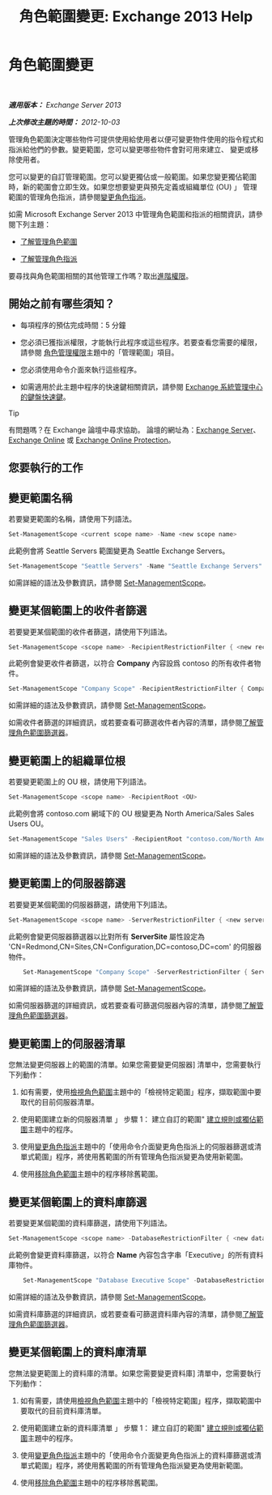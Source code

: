 ﻿---
title: '角色範圍變更: Exchange 2013 Help'
TOCTitle: 角色範圍變更
ms:assetid: 9180e1e0-c352-4ccd-8da6-885a2e309867
ms:mtpsurl: https://technet.microsoft.com/zh-tw/library/Dd298145(v=EXCHG.150)
ms:contentKeyID: 50473741
ms.date: 05/21/2018
mtps_version: v=EXCHG.150
ms.translationtype: MT
---

# 角色範圍變更

 

_**適用版本：** Exchange Server 2013_

_**上次修改主題的時間：** 2012-10-03_

管理角色範圍決定哪些物件可提供使用給使用者以便可變更物件使用的指令程式和指派給他們的參數。變更範圍，您可以變更哪些物件會對可用來建立、 變更或移除使用者。

您可以變更的自訂管理範圍。您可以變更獨佔或一般範圍。如果您變更獨佔範圍時，新的範圍會立即生效。如果您想要變更與預先定義或組織單位 (OU) 」 管理範圍的管理角色指派，請參閱[變更角色指派](change-a-role-assignment-exchange-2013-help.md)。

如需 Microsoft Exchange Server 2013 中管理角色範圍和指派的相關資訊，請參閱下列主題：

  - [了解管理角色範圍](understanding-management-role-scopes-exchange-2013-help.md)

  - [了解管理角色指派](understanding-management-role-assignments-exchange-2013-help.md)

要尋找與角色範圍相關的其他管理工作嗎？取出[進階權限](advanced-permissions-exchange-2013-help.md)。

## 開始之前有哪些須知？

  - 每項程序的預估完成時間：5 分鐘

  - 您必須已獲指派權限，才能執行此程序或這些程序。若要查看您需要的權限，請參閱 [角色管理權限](role-management-permissions-exchange-2013-help.md)主題中的「管理範圍」項目。

  - 您必須使用命令介面來執行這些程序。

  - 如需適用於此主題中程序的快速鍵相關資訊，請參閱 [Exchange 系統管理中心的鍵盤快速鍵](keyboard-shortcuts-in-the-exchange-admin-center-exchange-online-protection-help.md)。


> [!TIP]  
> 有問題嗎？在 Exchange 論壇中尋求協助。 論壇的網址為：<a href="https://go.microsoft.com/fwlink/p/?linkid=60612">Exchange Server</a>、 <a href="https://go.microsoft.com/fwlink/p/?linkid=267542">Exchange Online</a> 或 <a href="https://go.microsoft.com/fwlink/p/?linkid=285351">Exchange Online Protection</a>。




## 您要執行的工作

## 變更範圍名稱

若要變更範圍的名稱，請使用下列語法。

```powershell
Set-ManagementScope <current scope name> -Name <new scope name>
```

此範例會將 Seattle Servers 範圍變更為 Seattle Exchange Servers。

```powershell
Set-ManagementScope "Seattle Servers" -Name "Seattle Exchange Servers"
```

如需詳細的語法及參數資訊，請參閱 [Set-ManagementScope](https://technet.microsoft.com/zh-tw/library/dd297996\(v=exchg.150\))。

## 變更某個範圍上的收件者篩選

若要變更某個範圍的收件者篩選，請使用下列語法。

```powershell
Set-ManagementScope <scope name> -RecipientRestrictionFilter { <new recipient filter> }
```

此範例會變更收件者篩選，以符合 **Company** 內容設爲 contoso 的所有收件者物件。

```powershell
Set-ManagementScope "Company Scope" -RecipientRestrictionFilter { Company -eq 'contoso' }
```

如需詳細的語法及參數資訊，請參閱 [Set-ManagementScope](https://technet.microsoft.com/zh-tw/library/dd297996\(v=exchg.150\))。

如需收件者篩選的詳細資訊，或若要查看可篩選收件者內容的清單，請參閱[了解管理角色範圍篩選器](understanding-management-role-scope-filters-exchange-2013-help.md)。

## 變更範圍上的組織單位根

若要變更範圍上的 OU 根，請使用下列語法。

```powershell
Set-ManagementScope <scope name> -RecipientRoot <OU>
```

此範例會將 contoso.com 網域下的 OU 根變更為 North America/Sales Sales Users OU。

```powershell
Set-ManagementScope "Sales Users" -RecipientRoot "contoso.com/North America/Sales"
```

如需詳細的語法及參數資訊，請參閱 [Set-ManagementScope](https://technet.microsoft.com/zh-tw/library/dd297996\(v=exchg.150\))。

## 變更範圍上的伺服器篩選

若要變更某個範圍的伺服器篩選，請使用下列語法。

```powershell
Set-ManagementScope <scope name> -ServerRestrictionFilter { <new server filter> }
```

此範例會變更伺服器篩選器以比對所有 **ServerSite** 屬性設定為 'CN=Redmond,CN=Sites,CN=Configuration,DC=contoso,DC=com' 的伺服器物件。

```powershell
    Set-ManagementScope "Company Scope" -ServerRestrictionFilter { ServerSite -eq 'CN=Redmond,CN=Sites,CN=Configuration,DC=contoso,DC=com' }
```

如需詳細的語法及參數資訊，請參閱 [Set-ManagementScope](https://technet.microsoft.com/zh-tw/library/dd297996\(v=exchg.150\))。

如需伺服器篩選的詳細資訊，或若要查看可篩選伺服器內容的清單，請參閱[了解管理角色範圍篩選器](understanding-management-role-scope-filters-exchange-2013-help.md)。

## 變更範圍上的伺服器清單

您無法變更伺服器上的範圍的清單。如果您需要變更伺服器\] 清單中，您需要執行下列動作：

1.  如有需要，使用[檢視角色範圍](view-role-scopes-exchange-2013-help.md)主題中的「檢視特定範圍」程序，擷取範圍中要取代的目前伺服器清單。

2.  使用範圍建立新的伺服器清單 」 步驟 1： 建立自訂的範圍" [建立規則或獨佔範圍](create-a-regular-or-exclusive-scope-exchange-2013-help.md)主題中的程序。

3.  使用[變更角色指派](change-a-role-assignment-exchange-2013-help.md)主題中的「使用命令介面變更角色指派上的伺服器篩選或清單式範圍」程序，將使用舊範圍的所有管理角色指派變更為使用新範圍。

4.  使用[移除角色範圍](remove-a-role-scope-exchange-2013-help.md)主題中的程序移除舊範圍。

## 變更某個範圍上的資料庫篩選

若要變更某個範圍的資料庫篩選，請使用下列語法。

```powershell
Set-ManagementScope <scope name> -DatabaseRestrictionFilter { <new database filter> }
```

此範例會變更資料庫篩選，以符合 **Name** 內容包含字串「Executive」的所有資料庫物件。

```powershell
    Set-ManagementScope "Database Executive Scope" -DatabaseRestrictionFilter { Name -Like "*Executive*" }
```

如需詳細的語法及參數資訊，請參閱 [Set-ManagementScope](https://technet.microsoft.com/zh-tw/library/dd297996\(v=exchg.150\))。

如需資料庫篩選的詳細資訊，或若要查看可篩選資料庫內容的清單，請參閱[了解管理角色範圍篩選器](understanding-management-role-scope-filters-exchange-2013-help.md)。

## 變更某個範圍上的資料庫清單

您無法變更範圍上的資料庫的清單。如果您需要變更資料庫\] 清單中，您需要執行下列動作：

1.  如有需要，請使用[檢視角色範圍](view-role-scopes-exchange-2013-help.md)主題中的「檢視特定範圍」程序，擷取範圍中要取代的目前資料庫清單。

2.  使用範圍建立新的資料庫清單 」 步驟 1： 建立自訂的範圍" [建立規則或獨佔範圍](create-a-regular-or-exclusive-scope-exchange-2013-help.md)主題中的程序。

3.  使用[變更角色指派](change-a-role-assignment-exchange-2013-help.md)主題中的「使用命令介面變更角色指派上的資料庫篩選或清單式範圍」程序，將使用舊範圍的所有管理角色指派變更為使用新範圍。

4.  使用[移除角色範圍](remove-a-role-scope-exchange-2013-help.md)主題中的程序移除舊範圍。


